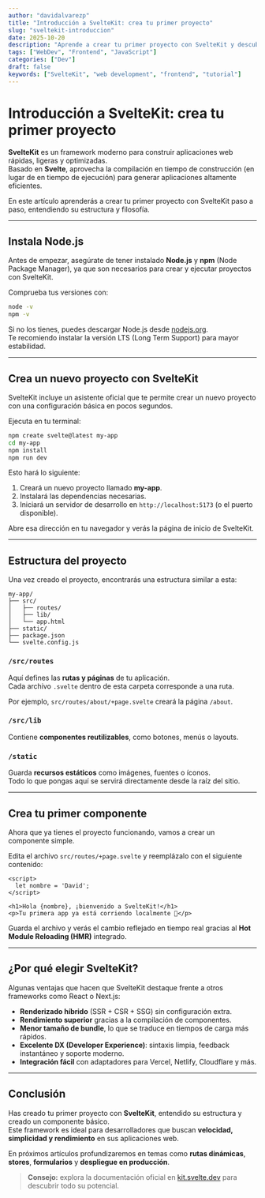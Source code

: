 ```yaml
---
author: "davidalvarezp"
title: "Introducción a SvelteKit: crea tu primer proyecto"
slug: "sveltekit-introduccion"
date: 2025-10-20
description: "Aprende a crear tu primer proyecto con SvelteKit y descubre cómo construir aplicaciones web modernas de forma rápida y eficiente."
tags: ["WebDev", "Frontend", "JavaScript"]
categories: ["Dev"]
draft: false
keywords: ["SvelteKit", "web development", "frontend", "tutorial"]
---
```


# Introducción a SvelteKit: crea tu primer proyecto

**SvelteKit** es un framework moderno para construir aplicaciones web rápidas, ligeras y optimizadas.  
Basado en **Svelte**, aprovecha la compilación en tiempo de construcción (en lugar de en tiempo de ejecución) para generar aplicaciones altamente eficientes.

En este artículo aprenderás a crear tu primer proyecto con SvelteKit paso a paso, entendiendo su estructura y filosofía.

---

## Instala Node.js

Antes de empezar, asegúrate de tener instalado **Node.js** y **npm** (Node Package Manager), ya que son necesarios para crear y ejecutar proyectos con SvelteKit.

Comprueba tus versiones con:

```bash
node -v
npm -v
```

Si no los tienes, puedes descargar Node.js desde [nodejs.org](https://nodejs.org).  
Te recomiendo instalar la versión LTS (Long Term Support) para mayor estabilidad.

---

## Crea un nuevo proyecto con SvelteKit

SvelteKit incluye un asistente oficial que te permite crear un nuevo proyecto con una configuración básica en pocos segundos.

Ejecuta en tu terminal:

```bash
npm create svelte@latest my-app
cd my-app
npm install
npm run dev
```

Esto hará lo siguiente:

1. Creará un nuevo proyecto llamado **my-app**.  
2. Instalará las dependencias necesarias.  
3. Iniciará un servidor de desarrollo en `http://localhost:5173` (o el puerto disponible).

Abre esa dirección en tu navegador y verás la página de inicio de SvelteKit.

---

## Estructura del proyecto

Una vez creado el proyecto, encontrarás una estructura similar a esta:

```
my-app/
├── src/
│   ├── routes/
│   ├── lib/
│   └── app.html
├── static/
├── package.json
└── svelte.config.js
```

### `/src/routes`
Aquí defines las **rutas y páginas** de tu aplicación.  
Cada archivo `.svelte` dentro de esta carpeta corresponde a una ruta.

Por ejemplo, `src/routes/about/+page.svelte` creará la página `/about`.

### `/src/lib`
Contiene **componentes reutilizables**, como botones, menús o layouts.

### `/static`
Guarda **recursos estáticos** como imágenes, fuentes o íconos.  
Todo lo que pongas aquí se servirá directamente desde la raíz del sitio.

---

## Crea tu primer componente

Ahora que ya tienes el proyecto funcionando, vamos a crear un componente simple.

Edita el archivo `src/routes/+page.svelte` y reemplázalo con el siguiente contenido:

```svelte
<script>
  let nombre = 'David';
</script>

<h1>Hola {nombre}, ¡bienvenido a SvelteKit!</h1>
<p>Tu primera app ya está corriendo localmente 🚀</p>
```

Guarda el archivo y verás el cambio reflejado en tiempo real gracias al **Hot Module Reloading (HMR)** integrado.

---

## ¿Por qué elegir SvelteKit?

Algunas ventajas que hacen que SvelteKit destaque frente a otros frameworks como React o Next.js:

- **Renderizado híbrido** (SSR + CSR + SSG) sin configuración extra.
- **Rendimiento superior** gracias a la compilación de componentes.
- **Menor tamaño de bundle**, lo que se traduce en tiempos de carga más rápidos.
- **Excelente DX (Developer Experience)**: sintaxis limpia, feedback instantáneo y soporte moderno.
- **Integración fácil** con adaptadores para Vercel, Netlify, Cloudflare y más.

---

## Conclusión

Has creado tu primer proyecto con **SvelteKit**, entendido su estructura y creado un componente básico.  
Este framework es ideal para desarrolladores que buscan **velocidad, simplicidad y rendimiento** en sus aplicaciones web.

En próximos artículos profundizaremos en temas como **rutas dinámicas**, **stores**, **formularios** y **despliegue en producción**.

> **Consejo:** explora la documentación oficial en [kit.svelte.dev](https://kit.svelte.dev) para descubrir todo su potencial.
